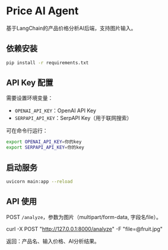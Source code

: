 # Price AI Agent

基于LangChain的产品价格分析AI后端，支持图片输入。

## 依赖安装

```bash
pip install -r requirements.txt
```

## API Key 配置

需要设置环境变量：
- `OPENAI_API_KEY`：OpenAI API Key
- `SERPAPI_API_KEY`：SerpAPI Key（用于联网搜索）

可在命令行运行：
```bash
export OPENAI_API_KEY=你的key
export SERPAPI_API_KEY=你的key
```

## 启动服务

```bash
uvicorn main:app --reload
```

## API 使用

POST `/analyze`，参数为图片（multipart/form-data, 字段名file）。

curl -X POST "http://127.0.0.1:8000/analyze" -F "file=@fruit.jpg"

返回：产品名、输入价格、AI分析结果。 